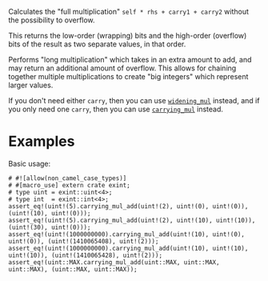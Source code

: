 Calculates the "full multiplication" `self * rhs + carry1 + carry2` without the possibility to overflow.

This returns the low-order (wrapping) bits and the high-order (overflow) bits of
the result as two separate values, in that order.

Performs "long multiplication" which takes in an extra amount to add, and may
return an additional amount of overflow. This allows for chaining together
multiple multiplications to create "big integers" which represent larger values.

If you don't need either `carry`, then you can use [`widening_mul`] instead,
and if you only need one `carry`, then you can use [`carrying_mul`] instead.

[`widening_mul`]: Self::widening_mul
[`carrying_mul`]: Self::carrying_mul

# Examples

Basic usage:

```
# #![allow(non_camel_case_types)]
# #[macro_use] extern crate exint;
# type uint = exint::uint<4>;
# type int  = exint::int<4>;
assert_eq!(uint!(5).carrying_mul_add(uint!(2), uint!(0), uint!(0)), (uint!(10), uint!(0)));
assert_eq!(uint!(5).carrying_mul_add(uint!(2), uint!(10), uint!(10)), (uint!(30), uint!(0)));
assert_eq!(uint!(1000000000).carrying_mul_add(uint!(10), uint!(0), uint!(0)), (uint!(1410065408), uint!(2)));
assert_eq!(uint!(1000000000).carrying_mul_add(uint!(10), uint!(10), uint!(10)), (uint!(1410065428), uint!(2)));
assert_eq!(uint::MAX.carrying_mul_add(uint::MAX, uint::MAX, uint::MAX), (uint::MAX, uint::MAX));
```
